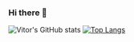 ### Hi there 👋

<!--
**vitouncio/vitouncio** is a ✨ _special_ ✨ repository because its `README.md` (this file) appears on your GitHub profile.

Here are some ideas to get you started:

- 🔭 I’m currently working on ...
- 🌱 I’m currently learning ...
- 👯 I’m looking to collaborate on ...
- 🤔 I’m looking for help with ...
- 💬 Ask me about ...
- 📫 How to reach me: ...
- 😄 Pronouns: ...
- ⚡ Fun fact: ...
-->

![Vitor's GitHub stats](https://github-readme-stats.vercel.app/api?username=vitouncio&show_icons=true&theme=dark)
[![Top Langs](https://github-readme-stats.vercel.app/api/top-langs/?username=vitouncio&layout=compact)](https://github.com/vitouncio/github-readme-stats)
